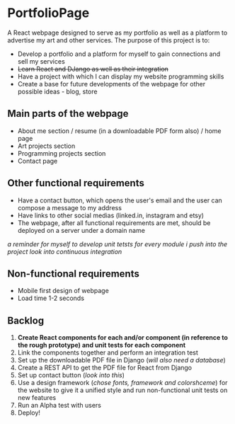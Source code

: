 # PortfolioPage
A React webpage designed to serve as my portfolio as well as a platform to advertise my art and other services.
The purpose of this project is to:

* Develop a portfolio and a platform for myself to gain connections and sell my services
* ~~Learn React and DJango as well as their integration~~
* Have a project with which I can display my website programming skills
* Create a base for future developments of the webpage for other possible ideas - blog, store

## Main parts of the webpage

- About me section / resume (in a downloadable PDF form also) / home page
- Art projects section
- Programming projects section
- Contact page

## Other functional requirements

- Have a contact button, which opens the user's email and the user can compose a message to my address
- Have links to other social medias (linked.in, instagram and etsy)
- The webpage, after all functional requirements are met, should be deployed on a server under a domain name

_a reminder for myself to develop unit tetsts for every module i push into the project_
_look into continuous integration_

## Non-functional requirements

- Mobile first design of webpage
- Load time 1-2 seconds

## Backlog

1. **Create React components for each and/or component (in reference to the rough prototype) and unit tests for each component**
2. Link the components together and perform an integration test
3. Set up the downloadable PDF file in Django (_will also need a database_)
4. Create a REST API to get the PDF file for React from Django
5. Set up contact button (_look into this_)
6. Use a design framework (_chose fonts, framework and colorshceme_) for the website to give it a unified style and run non-functional unit tests on new features
7. Run an Alpha test with users
8. Deploy!
